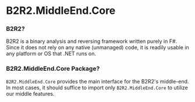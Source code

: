 # B2R2.MiddleEnd.Core

### B2R2?

B2R2 is a binary analysis and reversing framework written purely in F#. Since it
does not rely on any native (unmanaged) code, it is readily usable in any
platform or OS that .NET runs on.

### B2R2.MiddleEnd.Core Package?

`B2R2.MiddleEnd.Core` provides the main interface for the B2R2's
middle-end. In most cases, it should suffice to import only
`B2R2.MiddleEnd.Core` to utilize our middle features.

